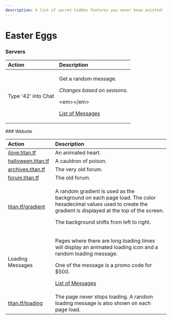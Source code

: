 ```yaml
---
description: A list of secret hidden features you never knew existed!
---
```


# Easter Eggs

### Servers

<table>
  <thead>
    <tr>
      <th style="text-align:left">Action</th>
      <th style="text-align:left">Description</th>
    </tr>
  </thead>
  <tbody>
    <tr>
      <td style="text-align:left">Type &apos;42&apos; into Chat</td>
      <td style="text-align:left">
        <p>Get a random message.</p>
        <p><em>Changes based on seasons.</em>
        </p>
        <p>&lt;em&gt;&lt;/em&gt;</p>
        <p><a href="42-messages.md">List of Messages</a>
        </p>
      </td>
    </tr>
  </tbody>
</table>### Website

<table>
  <thead>
    <tr>
      <th style="text-align:left">Action</th>
      <th style="text-align:left">Description</th>
    </tr>
  </thead>
  <tbody>
    <tr>
      <td style="text-align:left"><a href="https://ilove.titan.tf/">ilove.titan.tf</a>
      </td>
      <td style="text-align:left">An animated heart.</td>
    </tr>
    <tr>
      <td style="text-align:left"><a href="https://halloween.titan.tf/">halloween.titan.tf</a>
      </td>
      <td style="text-align:left">A cauldron of poison.</td>
    </tr>
    <tr>
      <td style="text-align:left"><a href="https://archives.titan.tf/index.php">archives.titan.tf</a>
      </td>
      <td style="text-align:left">The very old forum.</td>
    </tr>
    <tr>
      <td style="text-align:left"><a href="https://forum.titan.tf/index.php">forum.titan.tf</a>
      </td>
      <td style="text-align:left">The old forum.</td>
    </tr>
    <tr>
      <td style="text-align:left"><a href="https://titan.tf/gradient">titan.tf/gradient</a>
      </td>
      <td style="text-align:left">
        <p>A random gradient is used as the background on each page load. The color
          hexadecimal values used to create the gradient is displayed at the top
          of the screen.</p>
        <p></p>
        <p>The background shifts from left to right.</p>
      </td>
    </tr>
    <tr>
      <td style="text-align:left">Loading Messages</td>
      <td style="text-align:left">
        <p>Pages where there are long loading times will display an animated loading
          icon and a random loading message.</p>
        <p></p>
        <p>One of the message is a promo code for $500.</p>
        <p></p>
        <p><a href="42-messages.md">List of Messages</a>
        </p>
      </td>
    </tr>
    <tr>
      <td style="text-align:left"><a href="https://titan.tf/loading">titan.tf/loading</a>
      </td>
      <td style="text-align:left">The page never stops loading. A random loading message is also shown on
        each page load.</td>
    </tr>
  </tbody>
</table>